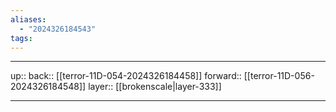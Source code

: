 ```yaml
---
aliases:
  - "2024326184543"
tags:
---
```




***

up:: 
back:: [[terror-11D-054-2024326184458]]
forward:: [[terror-11D-056-2024326184548]]
layer:: [[brokenscale|layer-333]]

***
